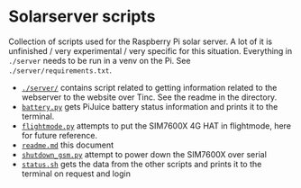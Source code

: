 # Solarserver scripts #

Collection of scripts used for the Raspberry Pi solar server. A lot of it is unfinished / very experimental / very specific for this situation. Everything in `./server` needs to be run in a venv on the Pi. See `./server/requirements.txt`.

- [`./server/`](server) contains script related to getting information related to the webserver to the website over Tinc. See the readme in the directory.
- [`battery.py`](battery.py) gets PiJuice battery status information and prints it to the terminal.
- [`flightmode.py`](flightmode.py) attempts to put the SIM7600X 4G HAT in flightmode, here for future reference.
- [`readme.md`](readme.md) this document
- [`shutdown_gsm.py`](shutdown_gsm.py) attempt to power down the SIM7600X over serial
- [`status.sh`](status.sh) gets the data from the other scripts and prints it to the terminal on request and login 